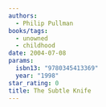 ```yaml
---
authors:
  - Philip Pullman
books/tags:
  - unowned
  - childhood
date: 2004-07-08
params:
  isbn13: "9780345413369"
  year: "1998"
star_rating: 0
title: The Subtle Knife
---
```


<!--more-->
